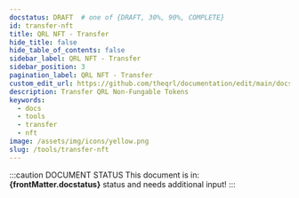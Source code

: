 ```yaml
---
docstatus: DRAFT  # one of {DRAFT, 30%, 90%, COMPLETE}
id: transfer-nft
title: QRL NFT - Transfer
hide_title: false
hide_table_of_contents: false
sidebar_label: QRL NFT - Transfer
sidebar_position: 3
pagination_label: QRL NFT - Transfer
custom_edit_url: https://github.com/theqrl/documentation/edit/main/docs/Use/Tools/nft/_transfer-nft.md
description: Transfer QRL Non-Fungable Tokens
keywords:
  - docs
  - tools
  - transfer
  - nft
image: /assets/img/icons/yellow.png
slug: /tools/transfer-nft
---
```


:::caution DOCUMENT STATUS 
<span>This document is in: <b>{frontMatter.docstatus}</b> status and needs additional input!</span>
:::